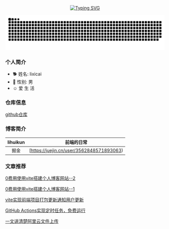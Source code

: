 <div align="center">
  <a href="https://blog.sunguoqi.com/">
    <img src="https://readme-typing-svg.demolab.com?font=Fira+Code&pause=1000&color=024EF7&width=435&lines=你不会困，写代码就不会困了&center=true&size=27" alt="Typing SVG" />
  </a>
</div>

![](https://github.com/lihuikun/lihuikun/blob/output/github-contribution-grid-snake.svg)

### 个人简介
- 🐕 姓名: lixicai
- 👦 性别: 男
- ☺️ 爱 生 活

### 仓库信息
[github仓库](https://github.com/LxcCoder/LxcCoder)   

### 博客简介

| lihuikun| 前端的日常 |
| :----:| :----: | 
| 掘金 | [https://juejin.cn/user/3562848571893063)| 

### 文章推荐

[0费用使用vite搭建个人博客网站--2](https://juejin.cn/post/7372577541113298956)

[0费用使用vite搭建个人博客网站--1](https://juejin.cn/post/7371373024241795091)

[vite实现前端项目打包更新通知用户更新](https://juejin.cn/post/7372463538680905740)

[GitHub Actions实现定时任务，免费运行](https://juejin.cn/post/7371319684841897995)

[一文讲清楚阿里云文件上传](https://juejin.cn/post/7356445125451120675)

